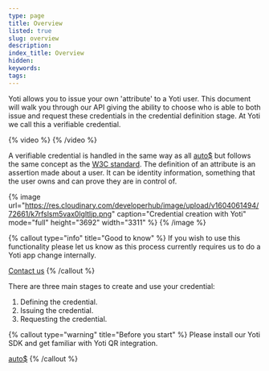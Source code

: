 ```yaml
---
type: page
title: Overview
listed: true
slug: overview
description: 
index_title: Overview
hidden: 
keywords: 
tags: 
---
```


Yoti allows you to issue your own 'attribute' to a Yoti user. This document will walk you through our API giving the ability to choose who is able to both issue and request these credentials in the credential definition stage. At Yoti we call this a verifiable credential.

{% video %}
{% /video %}

A verifiable credential​ is handled in the same way as all [auto$](/digital-id-legacy/yoti-attributes) but follows the same concept as the [W3C standard](https://www.w3.org/TR/vc-data-model/#what-is-a-verifiable-credential). The definition of an attribute is an assertion made about a user. It can be identity information, something that the user owns and can prove they are in control of.

{% image url="https://res.cloudinary.com/developerhub/image/upload/v1604061494/72661/k7rfslsm5vax0lgltljp.png" caption="Credential creation with Yoti" mode="full" height="3692" width="3311" %}
{% /image %}

{% callout type="info" title="Good to know" %}
If you wish to use this functionality please let us know as this process currently requires us to do a Yoti app change internally.

[Contact us](https://support.yoti.com/yotisupport/s/contactsupport)
{% /callout %}

There are three main stages to create and use your credential:

1. Defining the credential.
2. Issuing the credential.
3. Requesting the credential.

{% callout type="warning" title="Before you start" %}
Please install our Yoti SDK and get familiar with Yoti QR integration.

[auto$](/digital-id/quick-start)
{% /callout %}